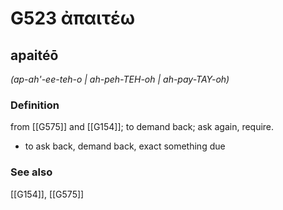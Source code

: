 # G523 ἀπαιτέω

## apaitéō

_(ap-ah'-ee-teh-o | ah-peh-TEH-oh | ah-pay-TAY-oh)_

### Definition

from [[G575]] and [[G154]]; to demand back; ask again, require.

- to ask back, demand back, exact something due

### See also

[[G154]], [[G575]]

